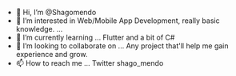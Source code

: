 - 👋 Hi, I’m @Shagomendo
- 👀 I’m interested in Web/Mobile App Development, really basic knowledge. ...
- 🌱 I’m currently learning ... Flutter and a bit of C#
- 💞️ I’m looking to collaborate on ... Any project that'll help me gain experience and grow.
- 📫 How to reach me ... Twitter shago_mendo


<!---
Shagomendo/Shagomendo is a ✨ special ✨ repository because its `README.md` (this file) appears on your GitHub profile.
You can click the Preview link to take a look at your changes.
--->
